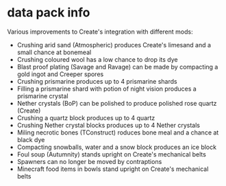 # data pack info
Various improvements to Create's integration with different mods:
- Crushing arid sand (Atmospheric) produces Create's limesand and a small chance at bonemeal
- Crushing coloured wool has a low chance to drop its dye
- Blast proof plating (Savage and Ravage) can be made by compacting a gold ingot and Creeper spores
- Crushing prismarine produces up to 4 prismarine shards
- Filling a prismarine shard with potion of night vision produces a prismarine crystal
- Nether crystals (BoP) can be polished to produce polished rose quartz (Create)
- Crushing a quartz block produces up to 4 quartz
- Crushing Nether crystal blocks produces up to 4 Nether crystals
- Miling necrotic bones (TConstruct) roduces bone meal and a chance at black dye
- Compacting snowballs, water and a snow block produces an ice block
- Foul soup (Autumnity) stands upright on Create's mechanical belts
- Spawners can no longer be moved by contraptions
- Minecraft food items in bowls stand upright on Create's mechanical belts
